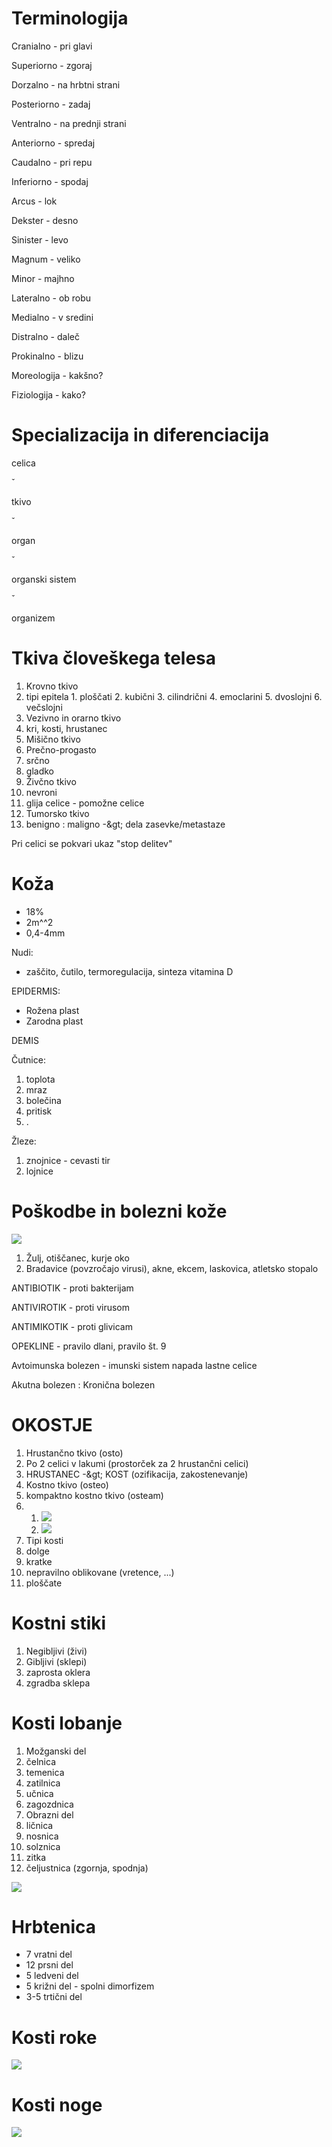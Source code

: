 
# Terminologija

Cranialno - pri glavi

Superiorno - zgoraj

Dorzalno - na hrbtni strani

Posteriorno - zadaj

Ventralno - na prednji strani

Anteriorno - spredaj

Caudalno - pri repu

Inferiorno - spodaj

Arcus - lok

Dekster - desno

Sinister - levo

Magnum - veliko

Minor - majhno

Lateralno - ob robu

Medialno - v sredini

Distralno - daleč

Prokinalno - blizu

Moreologija - kakšno?

Fiziologija - kako?

# Specializacija in diferenciacija

celica

ˇ

tkivo

ˇ

organ

ˇ

organski sistem

ˇ

organizem

# Tkiva človeškega telesa

1. Krovno tkivo
  1. tipi epitela
    1. ploščati
    2. kubični
    3. cilindrični
    4. emoclarini
    5. dvoslojni
    6. večslojni
2. Vezivno in orarno tkivo
  1. kri, kosti, hrustanec
3. Mišično tkivo
  1. Prečno-progasto
  2. srčno
  3. gladko
4. Živčno tkivo
  1. nevroni
  2. glija celice - pomožne celice
5. Tumorsko tkivo
  1. benigno : maligno -\&gt; dela zasevke/metastaze

Pri celici se pokvari ukaz &quot;stop delitev&quot;

# Koža

- 18%
- 2m^^2
- 0,4-4mm

Nudi:

- zaščito, čutilo, termoregulacija, sinteza vitamina D

EPIDERMIS:

- Rožena plast
- Zarodna plast

DEMIS

Čutnice:

1. toplota
2. mraz
3. bolečina
4. pritisk
5. .

Žleze:

1. znojnice - cevasti tir
2. lojnice

# Poškodbe in bolezni kože

![](https://lh5.googleusercontent.com/Nq3a3qI5-yrqCYj04XKZ48Pn-6FM5mGhhlfGak_732yqquOtIcc3sN18lx24abrz104Z9kzDaAtKPoM3NhNmC-IcTHTUQ69-wFWLYHoW9KmEnB4WKzGoegKJ4JNpmkK1kV77gJtd)

1. Žulj, otiščanec, kurje oko
2. Bradavice (povzročajo virusi), akne, ekcem, laskovica, atletsko stopalo

ANTIBIOTIK - proti bakterijam

ANTIVIROTIK - proti virusom

ANTIMIKOTIK - proti glivicam

OPEKLINE - pravilo dlani, pravilo št. 9

Avtoimunska bolezen - imunski sistem napada lastne celice

Akutna bolezen : Kronična bolezen

# OKOSTJE

1. Hrustančno tkivo (osto)
  1. Po 2 celici v lakumi (prostorček za 2 hrustančni celici)
  2. HRUSTANEC -\&gt; KOST (ozifikacija, zakostenevanje)
2. Kostno tkivo (osteo)
  1. kompaktno kostno tkivo (osteam)
  2. 
	  1. ![](https://lh4.googleusercontent.com/fZsMAludAGU63j8RhShDw1S7G3qB8ocUcQVu0L2Ipo4A9Fb4nr1S6Px3x0gid5DT_74DjlNu2B2_89e1hyyNOfkKYSEb_zsrswnHY2FRnETkrB7ikaJDvh6f_bzS0AKrz96RdN18)
	  2. ![](https://lh6.googleusercontent.com/C_hT7UtYYWVG5Lm42u5-uSD9opBPEj1nmteaF2JiWGGeEHpsdmx730QvjQxllVA_HoRpw0LrTNuWHiwR-vwsAjQVIeRTPPUutBkcsICz9IDe2YvyhxGBkH4mNiJ-WlS38VgKg5_H)
3. Tipi kosti
  1. dolge
  2. kratke
  3. nepravilno oblikovane (vretence, ...)
  4. ploščate

# Kostni stiki

1. Negibljivi (živi)
2. Gibljivi (sklepi)
  1. zaprosta oklera
  2. zgradba sklepa

#


# Kosti lobanje

1. Možganski del
  1. čelnica
  2. temenica
  3. zatilnica
  4. učnica
  5. zagozdnica
2. Obrazni del
  1. ličnica
  2. nosnica
  3. solznica
  4. zitka
  5. čeljustnica (zgornja, spodnja)

![](https://lh5.googleusercontent.com/_CXTuR5Oo9NvhTH5u3GnApNUJ48Ochw5fFdTx0cxQ0PKJKYPn6tB9zd9esv25Iffc4bD7mTti4Kn2lzJFGAz-7Ln2wYcWYjTkI-cPP3he-7D0mD3nCHvY-mxG2BaLMFxNLS6gj7o)

# Hrbtenica

- 7 vratni del
- 12 prsni del
- 5 ledveni del
- 5 križni del - spolni dimorfizem
- 3-5 trtični del

# Kosti roke

![](https://lh4.googleusercontent.com/Sx5nmZ8WqORG3jma-HaNK65Wu8rUTXQBjgl7z0njQl7RhGDhDoOuJbD2XkvMh-91MBshmXm3275-_-uvuqHt4k6mnjZdmV2iBHm2dKM9RdqoSjjojEARQKmJms06uzwUj7Lco8D2)

# Kosti noge

![](https://lh5.googleusercontent.com/ymlEMoqx5S86ZScG9t6hyIOXARR8lKlf0ByuUh5bimFjXej9Rcd1dmXgsxjwjQ6IC_yrHBG9s81_oMy5ceYiiw8kM7lk1ZGkQ4vozWB98K8AAbNBthsdLs_7qrRa0Rxx8DNRjUrF)
